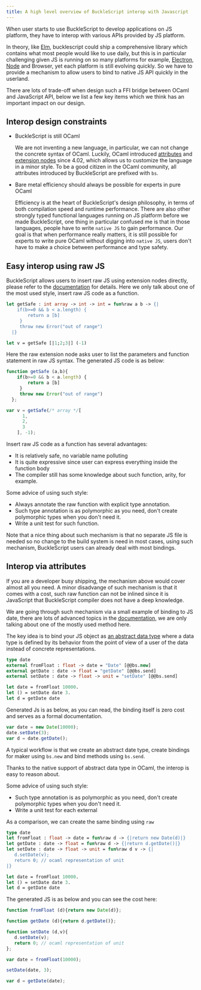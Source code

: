 ```yaml
---
title: A high level overview of BuckleScript interop with Javascript
---
```


When user starts to use BuckleScript to develop applications on JS platform, they have to interop with various APIs provided by JS platform. 

In theory, like [Elm](https://elm-lang.org/), bucklescript could ship a comprehensive library which contains what most people would like to use daily, but this is in particular 
challenging given JS is running on so many platforms for example, [Electron](https://electronjs.org/), [Node](https://nodejs.org/) and Browser,  yet each platform is still evolving quickly. So we have to provide a mechanism to allow users to bind to native JS API quickly in the userland.

There are lots of trade-off when design such a FFI bridge between OCaml and JavaScript API, below we list a few key items which we think has an important impact on our design.

## Interop design constraints

- BuckleScript is still OCaml

    We are not inventing a new language, in particular, we can not change the concrete syntax of OCaml. Luckily, OCaml introduced [attributes](https://caml.inria.fr/pub/docs/manual-ocaml/extn.html#sec260) and [extension nodes](https://caml.inria.fr/pub/docs/manual-ocaml/extn.html#sec262) since 4.02, which allows us to customize the language in a minor style. To be a good citizen in the OCaml community, all attributes introduced by BuckleScript are prefixed with `bs`.

- Bare metal efficiency should always be possible for experts in pure OCaml

    Efficiency is at the heart of BuckleScript's design philosophy, in terms of both compilation speed and runtime performance. There are also other strongly typed functional languages running on JS platform before we made BuckleScript, one thing in particular confused me is that in those languages, people have to write `native JS` to gain performance. Our goal is that when performance really matters, it is still possible for experts to write pure OCaml without digging into `native JS`, users don't have to make a choice between performance and type safety.



## Easy interop using raw JS

BuckleScript allows users to insert raw JS using extension nodes directly, please refer to the [documentation](https://bucklescript.github.io/docs/en/embed-raw-javascript) for details. Here we only talk about one of the most used style, insert raw JS code as a function.

```ocaml
let getSafe : int array -> int -> int = fun%raw a b -> {| 
	if(b>=0 && b < a.length) {
    	return a [b]
     }
     throw new Error("out of range")
  |} 

let v = getSafe [|1;2;3|] (-1)
```

Here the raw extension node asks user to list the parameters and function statement in raw JS syntax. The generated JS code is as below:

```js
function getSafe (a,b){ 
	if(b>=0 && b < a.length) {
    	return a [b]
     }
     throw new Error("out of range")
  };

var v = getSafe(/* array */[
      1,
      2,
      3
    ], -1);

```

Insert raw JS code as a function has several advantages:

- It is relatively safe, no variable name polluting 
- It is quite expressive since user can express everything inside the function body
- The compiler still has some knowledge about such function, arity, for example.

Some advice of using such style:
- Always annotate the raw function with explicit type annotation.
- Such type annotation is as polymorphic as you need, don't create polymorphic types when you don't need it.
- Write a unit test for such function.

Note that a nice thing about such mechanism is that no separate JS file is needed so no change to the build system is need in most cases, using such mechanism, BuckleScript users can already deal with most bindings.

## Interop via attributes

If you are a developer busy shipping, the mechanism above would cover almost all you need. A minor disadvange of such mechanism is that it comes with a cost, such raw function can not be inlined since it is JavaScript that BuckleScript compiler does not have a deep knowledge.

We are going through such mechanism via a small example of binding to JS date, there are lots of advanced topics in the [documentation](https://bucklescript.github.io/docs/en/interop-overview), we are only talking about one of the mostly used method here.

The key idea is to bind your JS object as [an abstract data type](https://en.wikipedia.org/wiki/Abstract_data_type) where a data type is defined by its behavior from the point of view of a user  of the data instead of concrete representations.

```ocaml
type date
external fromFloat : float -> date = "Date" [@@bs.new]
external getDate : date -> float = "getDate" [@@bs.send]
external setDate : date -> float -> unit = "setDate" [@@bs.send]

let date = fromFloat 10000.
let () = setDate date 3.
let d = getDate date
```

Generated Js is as below, as you can read, the binding itself is zero cost and serves as a formal documentation.

```js
var date = new Date(10000);
date.setDate(3);
var d = date.getDate();
```

A typical workflow is that we create an abstract date type, create bindings for maker using `bs.new` and bind methods using `bs.send`.

Thanks to the native support of abstract data type in OCaml, the interop is easy to reason about.

Some advice of using such style:
- Such type annotation is as polymorphic as you need, don't create polymorphic types when you don't need it.
- Write a unit test for each external

As a comparison, we can create the same binding using `raw`

```ocaml
type date
let fromFloat : float -> date = fun%raw d -> {|return new Date(d)|}
let getDate : date -> float = fun%raw d -> {|return d.getDate()|}
let setDate : date -> float -> unit = fun%raw d v -> {|
   d.setDate(v);
   return 0; // ocaml representation of unit 
|}

let date = fromFloat 10000.
let () = setDate date 3.
let d = getDate date
```

The generated JS is as below and you can see the cost here:

```js
function fromFloat (d){return new Date(d)};

function getDate (d){return d.getDate()};

function setDate (d,v){
   d.setDate(v);
   return 0; // ocaml representation of unit 
};

var date = fromFloat(10000);

setDate(date, 3);

var d = getDate(date);
```


<!-- ,  and provide various methods over such abstract data type. -->

